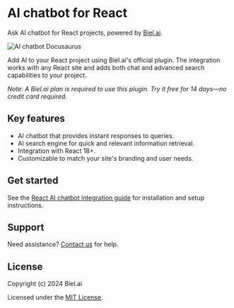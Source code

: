 # AI chatbot for React

Ask AI chatbot for React projects, powered by [Biel.ai](https://biel.ai).

![AI chatbot Docusaurus](https://biel.ai/_next/image?url=%2F_next%2Fstatic%2Fmedia%2Fcarousel-02.d9a9a331.png&w=1200&q=75)

Add AI to your React project using Biel.ai's official plugin.
The integration works with any React site and adds both chat and advanced search capabilities to your project.

*Note: A Biel.ai plan is required to use this plugin. Try it free for 14 days—no credit card required.*

## Key features

- AI chatbot that provides instant responses to queries. 
- AI search engine for quick and relevant information retrieval.
- Integration with React 18+.
- Customizable to match your site's branding and user needs.

## Get started

See the [React AI chatbot integration guide](https://docs.biel.ai/installation/react) for installation and setup instructions.

## Support

Need assistance? [Contact us](https://docs.biel.ai/support) for help.

## License

Copyright (c) 2024 Biel.ai  

Licensed under the [MIT License](LICENSE).
